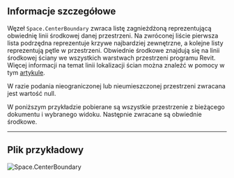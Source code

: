 ## Informacje szczegółowe
Węzeł `Space.CenterBoundary` zwraca listę zagnieżdżoną reprezentującą obwiednię linii środkowej danej przestrzeni. Na zwróconej liście pierwsza lista podrzędna reprezentuje krzywe najbardziej zewnętrzne, a kolejne listy reprezentują pętle w przestrzeni. Obwiednie środkowe znajdują się na linii środkowej ściany we wszystkich warstwach przestrzeni programu Revit. Więcej informacji na temat linii lokalizacji ścian można znaleźć w pomocy w tym [artykule](https://help.autodesk.com/view/RVT/2024/PLK/?guid=GUID-0BB62832-36DD-4E06-A9D4-EE98CE0FCF89).

W razie podania nieograniczonej lub nieumieszczonej przestrzeni zwracana jest wartość null.

W poniższym przykładzie pobierane są wszystkie przestrzenie z bieżącego dokumentu i wybranego widoku. Następnie zwracane są obwiednie środkowe.
___
## Plik przykładowy

![Space.CenterBoundary](./Revit.Elements.Space.CenterBoundary_img.jpg)
